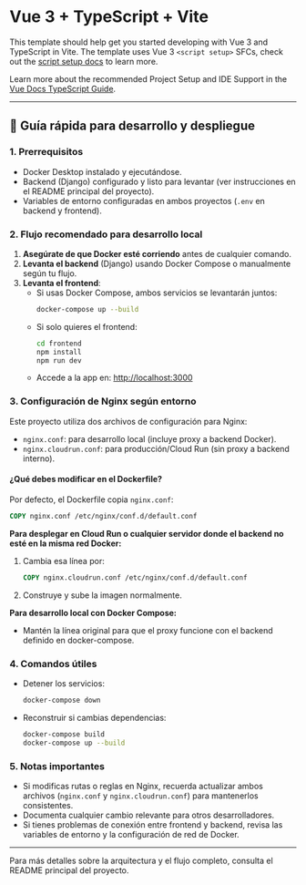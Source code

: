 # Vue 3 + TypeScript + Vite

This template should help get you started developing with Vue 3 and TypeScript in Vite. The template uses Vue 3 `<script setup>` SFCs, check out the [script setup docs](https://v3.vuejs.org/api/sfc-script-setup.html#sfc-script-setup) to learn more.

Learn more about the recommended Project Setup and IDE Support in the [Vue Docs TypeScript Guide](https://vuejs.org/guide/typescript/overview.html#project-setup).

---

## 🚀 Guía rápida para desarrollo y despliegue

### 1. Prerrequisitos

- Docker Desktop instalado y ejecutándose.
- Backend (Django) configurado y listo para levantar (ver instrucciones en el README principal del proyecto).
- Variables de entorno configuradas en ambos proyectos (`.env` en backend y frontend).

### 2. Flujo recomendado para desarrollo local

1. **Asegúrate de que Docker esté corriendo** antes de cualquier comando.
2. **Levanta el backend** (Django) usando Docker Compose o manualmente según tu flujo.
3. **Levanta el frontend**:
   - Si usas Docker Compose, ambos servicios se levantarán juntos:
     ```bash
     docker-compose up --build
     ```
   - Si solo quieres el frontend:
     ```bash
     cd frontend
     npm install
     npm run dev
     ```
   - Accede a la app en: [http://localhost:3000](http://localhost:3000)

### 3. Configuración de Nginx según entorno

Este proyecto utiliza dos archivos de configuración para Nginx:

- `nginx.conf`: para desarrollo local (incluye proxy a backend Docker).
- `nginx.cloudrun.conf`: para producción/Cloud Run (sin proxy a backend interno).

#### ¿Qué debes modificar en el Dockerfile?

Por defecto, el Dockerfile copia `nginx.conf`:

```dockerfile
COPY nginx.conf /etc/nginx/conf.d/default.conf
```

**Para desplegar en Cloud Run o cualquier servidor donde el backend no esté en la misma red Docker:**

1. Cambia esa línea por:
   ```dockerfile
   COPY nginx.cloudrun.conf /etc/nginx/conf.d/default.conf
   ```
2. Construye y sube la imagen normalmente.

**Para desarrollo local con Docker Compose:**

- Mantén la línea original para que el proxy funcione con el backend definido en docker-compose.

### 4. Comandos útiles

- Detener los servicios:
  ```bash
  docker-compose down
  ```
- Reconstruir si cambias dependencias:
  ```bash
  docker-compose build
  docker-compose up --build
  ```

### 5. Notas importantes

- Si modificas rutas o reglas en Nginx, recuerda actualizar ambos archivos (`nginx.conf` y `nginx.cloudrun.conf`) para mantenerlos consistentes.
- Documenta cualquier cambio relevante para otros desarrolladores.
- Si tienes problemas de conexión entre frontend y backend, revisa las variables de entorno y la configuración de red de Docker.

---

Para más detalles sobre la arquitectura y el flujo completo, consulta el README principal del proyecto.
